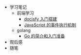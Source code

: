 - 学习笔记
  - 前端学习
    - [docisfy 入门搭建](/learning/frontEnd/docisfy/docisfy.md)
    - [JavaScript 的事件执行机制](/learning/frontEnd/javascript/eventLoop.md)
  - golang
    - [Go 的简介和入门准备](/learning/go/01.md)
- 观后感
- 随笔

<!-- - [数据结构与算法](/general/algorithm/README.md)
  - 数据结构
    - [stack](/general/algorithm/data-structures/stack/README.zh-CN.md)
    - [queue](/general/algorithm/data-structures/queue/README.zh-CN.md)
    - list
      - [linked-list](/general/algorithm/data-structures/linked-list/README.zh-CN.md)
      - [doubly-linked-list](/general/algorithm/data-structures/doubly-linked-list/README.zh-CN.md)
    - [tree](/general/algorithm/data-structures/tree/README.zh-CN.md)
      - [binary search tree](/general/algorithm/data-structures/tree/binary-search-tree/README.md)
      - [red black tree](/general/algorithm/data-structures/tree/red-black-tree/README.md)
    - [heap](/general/algorithm/data-structures/heap/README.zh-CN.md)
    - [hash-table](/general/algorithm/data-structures/hash-table/README.md)
    - [graph](/general/algorithm/data-structures/graph/README.zh-CN.md)
  - 算法
    - [排序算法](/general/algorithm/algorithms/sorting.md)
- [设计模式](/general/design-pattern/README.md)
- 网络
  - [协议模型](/general/network/protocol-model.md)
  - [TCP/IP](/general/network/tcp-ip.md) -->
